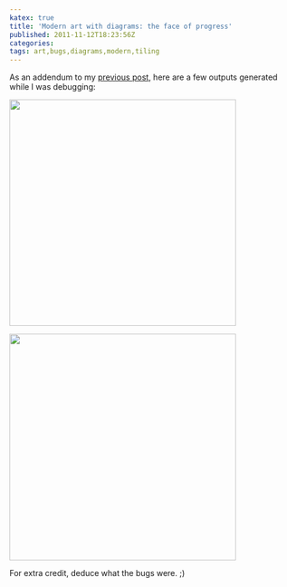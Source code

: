 ```yaml
---
katex: true
title: 'Modern art with diagrams: the face of progress'
published: 2011-11-12T18:23:56Z
categories: 
tags: art,bugs,diagrams,modern,tiling
---
```


As an addendum to my <a href="https://byorgey.github.io/blog/posts/2011/11/12/generating-plane-tilings-with-diagrams.html" title="Generating plane tilings with diagrams">previous post</a>, here are a few outputs generated while I was debugging:

<a href="http://byorgey.files.wordpress.com/2011/11/tiling-wrong2.png"><img src="http://byorgey.files.wordpress.com/2011/11/tiling-wrong2.png" alt="" title="Tiling-wrong2" width="400" height="400" class="aligncenter size-full wp-image-736" /></a>

<a href="http://byorgey.files.wordpress.com/2011/11/tiling-wrong3.png"><img src="http://byorgey.files.wordpress.com/2011/11/tiling-wrong3.png" alt="" title="Tiling-wrong3" width="400" height="400" class="aligncenter size-full wp-image-737" /></a>

For extra credit, deduce what the bugs were. ;)

